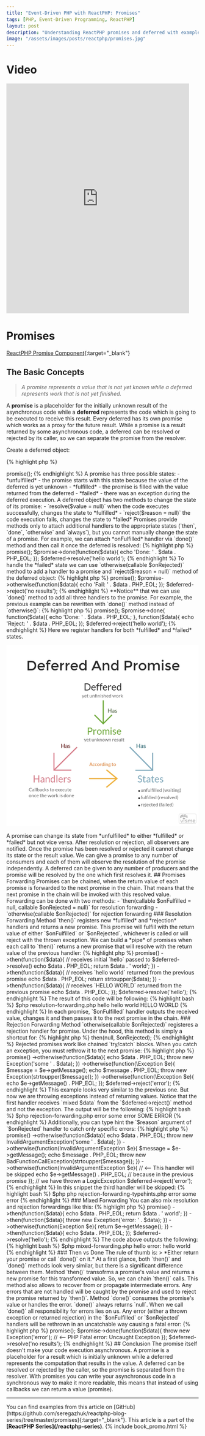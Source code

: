 ```yaml
---
title: "Event-Driven PHP with ReactPHP: Promises"
tags: [PHP, Event-Driven Programming, ReactPHP]
layout: post
description: "Understanding ReactPHP promises and deferred with examples"
image: "/assets/images/posts/reactphp/promises.jpg" 
---
```


# Video

<iframe width="95%" height="600" src="https://www.youtube.com/embed/_R3tHmhCAbw" frameborder="0" allow="autoplay; encrypted-media" allowfullscreen></iframe>


# Promises

[ReactPHP Promise Component](https://github.com/reactphp/promise){:target="_blank"}

## The Basic Concepts

> *A promise represents a value that is not yet known while a deferred represents work that is not yet finished.*

A **promise** is a placeholder for the initially unknown result of the asynchronous code while a **deferred** represents the code which is going to be executed to receive this result. Every deferred has its own promise which works as a proxy for the future result. While a promise is a result returned by some asynchronous code, a deferred can be resolved or rejected by its caller, so we can separate the promise from the resolver.

Create a deferred object:

{% highlight php %}
<?php
$deferred = new React\Promise\Deferred();
{% endhighlight %}

A promise for this deferred can be retrieved with `promise()` method, which returns an instance of the `React\Promise\Promise` class:

{% highlight php %}
<?php

$deferred = new React\Promise\Deferred();
$promise = $deferred->promise();

{% endhighlight %}

A promise has three possible states:

- *unfulfilled* - the promise starts with this state because the value of the deferred is yet unknown
- *fulfilled* - the promise is filled with the value returned from the deferred
- *failed* - there was an exception during the deferred execution.

A deferred object has two methods to change the state of its promise:

- `resolve($value = null)` when the code executes successfully, changes the state to *fulfilled*
- `reject($reason = null)` the code execution fails, changes the state to *failed*

Promises provide methods only to attach additional handlers to the appropriate states (`then`, `done`, `otherwise` and `always`), but you cannot manually change the state of a promise. For example, we can attach *onFulfilled* handler via `done()` method and then call it once the deferred is resolved:

{% highlight php %}
<?php

$deferred = new React\Promise\Deferred();

$promise = $deferred->promise();
$promise->done(function($data){
    echo 'Done: ' . $data . PHP_EOL;
});

$deferred->resolve('hello world');
{% endhighlight %}

To handle the *failed* state we can use `otherwise(callable $onRejected)` method to add a handler to a promise and `reject($reason = null)` method of the deferred object:

{% highlight php %}
<?php 

$deferred = new React\Promise\Deferred();

$promise = $deferred->promise();
$promise->otherwise(function($data){
    echo 'Fail: ' . $data . PHP_EOL;
});

$deferred->reject('no results');
{% endhighlight %}

**Notice** that we can use `done()` method to add all three handlers to the promise. For example, the previous example can be rewritten with `done()` method instead of `otherwise()`:

{% highlight php %}
<?php

$deferred = new React\Promise\Deferred();

$promise = $deferred->promise();
$promise->done(
    function($data){
        echo 'Done: ' . $data . PHP_EOL;
    },
    function($data){
        echo 'Reject: ' . $data . PHP_EOL;
    });

$deferred->reject('hello world');
{% endhighlight %}

Here we register handlers for both *fulfilled* and *failed* states.

<p class="text-center image">
    <img itemprop="image" src="/assets/images/posts/reactphp/promises.jpg" alt="cgn-edit" class="">
</p>


A promise can change its state from *unfulfilled* to either *fulfilled* or *failed* but not vice versa. After resolution or rejection, all observers are notified. Once the promise has been resolved or rejected it cannot change its state or the result value.

We can give a promise to any number of consumers and each of them will observe the resolution of the promise independently. A deferred can be given to any number of producers and the promise will be resolved by the one which first resolves it.

## Promises Forwarding

Promises can be chained, when the return value of each promise is forwarded to the next promise in the chain. That means that the next promise in the chain will be invoked with this resolved value. 

Forwarding can be done with two methods:

- `then(callable $onFulfilled = null, callable $onRejected = null)` for resolution forwarding
- `otherwise(callable $onRejected)` for rejection forwarding

### Resolution Forwarding

Method `then()` registers new *fulfilled* and *rejection* handlers and returns a new promise. This promise will fulfill with the return value of either `$onFulfilled` or `$onRejected`, whichever is called or will reject with the thrown exception.

We can build a *pipe* of promises when each call to `then()` returns a new promise that will resolve with the return value of the previous handler:

{% highlight php %}
<?php

$deferred = new \React\Promise\Deferred();

$deferred->promise()
    ->then(function($data){
        // receives initial `hello` passed to $deferred->resolve()
        echo $data . PHP_EOL; 
        return $data . ' world';
    })
    ->then(function($data){
        // receives `hello world` returned from the previous promise
        echo $data . PHP_EOL;
        return strtoupper($data);
    })
    ->then(function($data){
        // receives `HELLO WORLD` returned from the previous promise
        echo $data . PHP_EOL;
    });

$deferred->resolve('hello');
{% endhighlight %}

The result of this code will be following:

{% highlight bash %}
$php resolution-forwarding.php
hello
hello world
HELLO WORLD
{% endhighlight %}

In each promise, `$onFulfilled` handler outputs the received value, changes it and then passes it to the next promise in the chain.

### Rejection Forwarding

Method `otherwise(callable $onRejected)` registeres a rejection handler for promise. Under the hood, this method is simply a shortcut for:

{% highlight php %}
<?php

$promise->then(null, $onRejected);
{% endhighlight %}

Rejected promises work like chained `try/catch` blocks. When you catch an exception, you must rethrow it to the next promise:

{% highlight php %}
<?php

$deferred = new \React\Promise\Deferred();

$deferred->promise()
    ->otherwise(function($data){
        echo $data . PHP_EOL;

        throw new Exception('some ' . $data);
    })
    ->otherwise(function(\Exception $e){
        $message = $e->getMessage();
        echo $message . PHP_EOL;

        throw new Exception(strtoupper($message));
    })
    ->otherwise(function(\Exception $e){
        echo $e->getMessage() . PHP_EOL;
    });

$deferred->reject('error');
{% endhighlight %}

This example looks very similar to the previous one. But now we are throwing exceptions instead of returning values. Notice that the first handler receives `mixed $data` from the `$deferred->reject()` method and not the exception. The output will be the following:

{% highlight bash %}
$php rejection-forwarding.php 
error
some error
SOME ERROR

{% endhighlight %}

Additionally, you can type hint the `$reason` argument of `$onRejected` handler to catch only specific errors:

{% highlight php %}
<?php

$deferred = new \React\Promise\Deferred();

$deferred->promise()
    ->otherwise(function($data){
        echo $data . PHP_EOL;

        throw new InvalidArgumentException('some ' . $data);
    })
    ->otherwise(function(InvalidArgumentException $e){
        $message = $e->getMessage();
        echo $message . PHP_EOL;

        throw new BadFunctionCallException(strtoupper($message));
    })
    ->otherwise(function(InvalidArgumentException $e){   // <-- This handler will be skipped
        echo $e->getMessage() . PHP_EOL;                 // because in the previous promise
    });                                                  // we have thrown a LogicException

$deferred->reject('error');
{% endhighlight %}

In this snippet the third handler will be skipped:

{% highlight bash %}
$php php rejection-forwarding-typehints.php
error
some error
{% endhighlight %}


### Mixed Forwarding

You can also mix resolution and rejection forwardings like this:

{% highlight php %}
<?php

$deferred = new \React\Promise\Deferred();

$deferred->promise()
    ->then(function($data){
        echo $data . PHP_EOL;
        return $data . ' world';
    })
    ->then(function($data){
        throw new Exception('error: ' . $data);
    })
    ->otherwise(function(Exception $e){
        return $e->getMessage();
    })
    ->then(function($data){
        echo $data . PHP_EOL;
    });

$deferred->resolve('hello');
{% endhighlight %}

The code above outputs the following:

{% highlight bash %}
$php mixed-forwarding.php
hello
error: hello world
{% endhighlight %}

### Then vs Done

The rule of thumb is:

> *Either return your promise or call `done()` on it.*

At a first glance, both `then()` and `done()` methods look very similar, but there is a significant difference between them.

Method `then()` transofrms a promise's value and returns a new promise for this transformed value. So, we can chain `then()` calls. This method also allows to recover from or propagate intermediate errors. Any errors that are not handled will be caught by the promise and used to reject the promise returned by `then()`.

Method `done()` consumes the promise's value or handles the error. `done()` always returns `null`. When we call `done()`  all responsibility for errors lies on us. Any error (either a thrown exception or returned rejection) in the `$onFulfilled` or `$onRejected` handlers will be rethrown in an uncatchable way causing a fatal error:

{% highlight php %}
<?php

$deferred = new React\Promise\Deferred();

$promise = $deferred->promise();
$promise->done(function($data){
    throw new Exception('error'); // <-- PHP Fatal error:  Uncaught Exception
});

$deferred->resolve('no results');
{% endhighlight %}

## Conclusion

The promise itself doesn't make your code execution asynchronous. A promise is a placeholder for a result which is initially unknown while a deferred represents the computation that results in the value. A deferred can be resolved or rejected by the caller, so the promise is separated from the resolver. With promises you can write your asynchronous code in a synchronous way to make it more readable, this means that instead of using callbacks we can return a value (promise).

<hr>
You can find examples from this article on [GitHub](https://github.com/seregazhuk/reactphp-blog-series/tree/master/promises){:target="_blank"}.

This article is a part of the <strong>[ReactPHP Series](/reactphp-series)</strong>.

{% include book_promo.html %}
